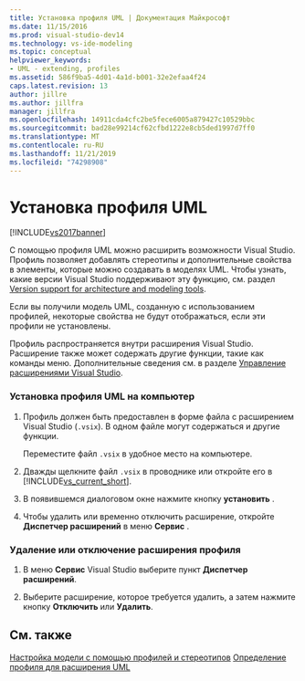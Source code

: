 ```yaml
---
title: Установка профиля UML | Документация Майкрософт
ms.date: 11/15/2016
ms.prod: visual-studio-dev14
ms.technology: vs-ide-modeling
ms.topic: conceptual
helpviewer_keywords:
- UML - extending, profiles
ms.assetid: 586f9ba5-4d01-4a1d-b001-32e2efaa4f24
caps.latest.revision: 13
author: jillre
ms.author: jillfra
manager: jillfra
ms.openlocfilehash: 14911cda4cfc2be5fece6005a879427c10529bbc
ms.sourcegitcommit: bad28e99214cf62cfbd1222e8cb5ded1997d7ff0
ms.translationtype: MT
ms.contentlocale: ru-RU
ms.lasthandoff: 11/21/2019
ms.locfileid: "74298908"
---
```

# <a name="install-a-uml-profile"></a>Установка профиля UML
[!INCLUDE[vs2017banner](../includes/vs2017banner.md)]

С помощью профиля UML можно расширить возможности Visual Studio. Профиль позволяет добавлять стереотипы и дополнительные свойства в элементы, которые можно создавать в моделях UML. Чтобы узнать, какие версии Visual Studio поддерживают эту функцию, см. раздел [Version support for architecture and modeling tools](../modeling/what-s-new-for-design-in-visual-studio.md#VersionSupport).

 Если вы получили модель UML, созданную с использованием профилей, некоторые свойства не будут отображаться, если эти профили не установлены.

 Профиль распространяется внутри расширения Visual Studio. Расширение также может содержать другие функции, такие как команды меню. Дополнительные сведения см. в разделе [Управление расширениями Visual Studio](https://go.microsoft.com/fwlink/?LinkId=160728).

### <a name="to-install-a-uml-profile-on-your-computer"></a>Установка профиля UML на компьютер

1. Профиль должен быть предоставлен в форме файла с расширением Visual Studio (`.vsix`). В одном файле могут содержаться и другие функции.

     Переместите файл `.vsix` в удобное место на компьютере.

2. Дважды щелкните файл `.vsix` в проводнике или откройте его в [!INCLUDE[vs_current_short](../includes/vs-current-short-md.md)].

3. В появившемся диалоговом окне нажмите кнопку **установить** .

4. Чтобы удалить или временно отключить расширение, откройте **Диспетчер расширений** в меню **Сервис** .

### <a name="to-uninstall-or-disable-a-profile-extension"></a>Удаление или отключение расширения профиля

1. В меню **Сервис** Visual Studio выберите пункт **Диспетчер расширений**.

2. Выберите расширение, которое требуется удалить, а затем нажмите кнопку **Отключить** или **Удалить**.

## <a name="see-also"></a>См. также
 [Настройка модели с помощью профилей и стереотипов](../modeling/customize-your-model-with-profiles-and-stereotypes.md) [Определение профиля для расширения UML](../modeling/define-a-profile-to-extend-uml.md)
